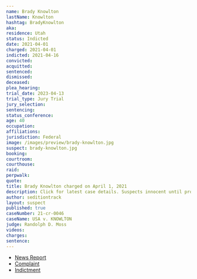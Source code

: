 ```yaml
---
name: Brady Knowlton
lastName: Knowlton
hashtag: BradyKnowlton
aka:
residence: Utah
status: Indicted
date: 2021-04-01
charged: 2021-04-01
indicted: 2021-04-16
convicted:
acquitted:
sentenced:
dismissed:
deceased:
plea_hearing:
trial_date: 2023-04-13
trial_type: Jury Trial
jury_selection:
sentencing:
status_conference:
age: 40
occupation:
affiliations:
jurisdiction: Federal
image: /images/preview/brady-knowlton.jpg
suspect: brady-knowlton.jpg
booking:
courtroom:
courthouse:
raid:
perpwalk:
quote:
title: Brady Knowlton charged on April 1, 2021
description: Click for latest case details. Suspects innocent until proven guilty.
author: seditiontrack
layout: suspect
published: true
caseNumber: 21-cr-0046
caseName: USA v. KNOWLTON
judge: Randolph D. Moss
videos:
charges:
sentence:
---
```

- [News Report](https://www.abc4.com/news/st-george-man-charged-after-storming-u-s-capitol-in-january/)
- [Complaint](https://extremism.gwu.edu/sites/g/files/zaxdzs2191/f/Brady%20Knowlton%20Criminal%20Complaint.pdf)
- [Indictment](https://www.justice.gov/usao-dc/case-multi-defendant/file/1393746/download)
